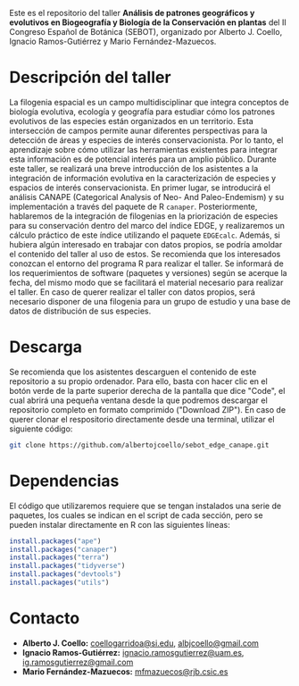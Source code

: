 Este es el repositorio del taller 
**Análisis de patrones geográficos y evolutivos en Biogeografía y Biología de la Conservación en plantas** 
del II Congreso Español de Botánica (SEBOT), organizado por Alberto J. Coello, 
Ignacio Ramos-Gutiérrez y Mario Fernández-Mazuecos.

# Descripción del taller
La filogenia espacial es un campo multidisciplinar que integra conceptos de biología evolutiva, 
ecología y geografía para estudiar cómo los patrones evolutivos de las especies están organizados
en un territorio. Esta intersección de campos permite aunar diferentes perspectivas para la detección de áreas 
y especies de interés conservacionista. Por lo tanto, el aprendizaje sobre cómo utilizar las herramientas existentes
para integrar esta información es de potencial interés para un amplio público. Durante este taller, se realizará una
breve introducción de los asistentes a la integración de información evolutiva en la caracterización de especies y 
espacios de interés conservacionista. En primer lugar, se introducirá el análisis CANAPE 
(Categorical Analysis of Neo- And Paleo-Endemism) y su implementación a través del paquete de R `canaper`.
Posteriormente, hablaremos de la integración de filogenias en la priorización de especies para su conservación
dentro del marco del índice EDGE, y realizaremos un cálculo práctico de este índice utilizando el paquete `EDGEcalc`. 
Además, si hubiera algún interesado en trabajar con datos propios, se podría amoldar el contenido del taller al uso de estos. 
Se recomienda que los interesados conozcan el entorno del programa R para realizar el taller. Se informará de los 
requerimientos de software (paquetes y versiones) según se acerque la fecha, del mismo modo que se facilitará el 
material necesario para realizar el taller. En caso de querer realizar el taller con datos propios, será necesario
disponer de una filogenia para un grupo de estudio y una base de datos de distribución de sus especies.

# Descarga
Se recomienda que los asistentes descarguen el contenido de este repositorio a su propio ordenador. 
Para ello, basta con hacer clic en el botón verde de la parte superior derecha de la pantalla que dice "Code",
el cual abrirá una pequeña ventana desde la que podremos descargar el repositorio completo en formato comprimido ("Download ZIP"). 
En caso de querer clonar el respositorio directamente desde una terminal, utilizar el siguiente código:

```sh
git clone https://github.com/albertojcoello/sebot_edge_canape.git
```

# Dependencias
El código que utilizaremos requiere que se tengan instalados una serie de paquetes, los cuales se indican en el script de cada sección, pero se pueden instalar directamente en R con las siguientes líneas:

```R
install.packages("ape")
install.packages("canaper")
install.packages("terra")
install.packages("tidyverse")
install.packages("devtools")
install.packages("utils")
```

# Contacto
- **Alberto J. Coello:** coellogarridoa@si.edu, albjcoello@gmail.com
- **Ignacio Ramos-Gutiérrez:** ignacio.ramosgutierrez@uam.es, ig.ramosgutierrez@gmail.com
- **Mario Fernández-Mazuecos:** mfmazuecos@rjb.csic.es


